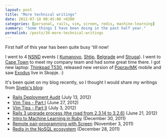 ```yaml
---
layout: post
title: "More technical writings"
date: 2012-07-18 00:45:00 +0200
categories: [personal, rails, vim, screen, redis, machine-learning]
summary: "Some things I have been doing in the past half year."
permalink: /posts/34-more-technical-writings
---
```


First half of this year has been quite busy 'till now! 

I went to 4 [NSND](http://www.nsnd.org/ "NSND") events ( [Kumanovo](http://wiki.spodeli.org/NSND/2012/%D0%9A%D1%83%D0%BC%D0%B0%D0%BD%D0%BE%D0%B2%D0%BE "NSND Kumanovo"), [Shtip](http://wiki.spodeli.org/NSND/2012/%D0%A8%D1%82%D0%B8%D0%BF "NSND Shtip"), [Belgrade](http://www.nsnd.org/2012/04/10/nsnd-beograd-4-guzvanje-u-pink-kuhinji/ "NSND Belgrade") and [Struga](http://wiki.spodeli.org/NSND/2012/Ohrid "NSND Struga")). I went to [Cape Town](http://instagram.com/p/LIfcA9gXHF/ "Cape Town - Table Mountain") to meet my company team and had some great time there. I got new laptop: [Thinkpad T530](http://www.lenovo.com/products/us/laptop/thinkpad/t-series/t530/ "Thinkpad T530"), released new version of [PopraviMK](http://popravi.mk/ "PopraviMK") mobile and saw [Exodus](http://www.youtube.com/watch?v=PKs1ctp91FI "Exodus") live in Skopje. :)

It's been quiet on my blog recently, so I thought I would share my writings from [Siyelo's blog](http://blog.siyelo.com/ "Siyelo's blog"):

- [Rails Deployment Audit](http://blog.siyelo.com/rails-deployment-audit "Rails Deployment Audit") (July 13, 2012)
- [Vim Tips - Part I](http://blog.siyelo.com/vim-tips-part-i "Vim Tips - Part I") (June 27, 2012)
- [Vim Tips - Part II](http://blog.siyelo.com/vim-tips-part-ii "Vim Tips - Part II") (July 3, 2012)
- [Rails 3 upgrade process (the road from 2.3.14 to 3.2.6)](http://blog.siyelo.com/rails-3-upgrade-process "Rails 3 upgrade process (the road from 2.3.14 to 3.2.6)") (June 21, 2012)
- [Intro to Machine Learning in Ruby](http://blog.siyelo.com/machine-learning-in-ruby-statistic-classifica "Intro to Machine Learning in Ruby") (December 30, 2011)
- [Remote pair-programming with Screen](http://blog.siyelo.com/remote-pair-programming-with-screen "Remote pair-programming with Screen") (November 3, 2011)
- [Redis in the NoSQL ecosystem](http://blog.siyelo.com/redis-in-the-nosql-ecosystem "Redis in the NoSQL ecosystem") (December 28, 2011)
